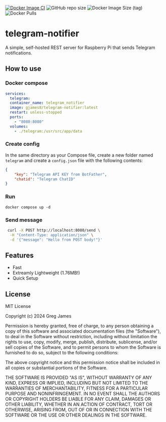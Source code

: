 [![Docker Image CI](https://github.com/gregyjames/telegram-notifier/actions/workflows/docker-image.yml/badge.svg)](https://github.com/gregyjames/telegram-notifier/actions/workflows/docker-image.yml)
![GitHub repo size](https://img.shields.io/github/repo-size/gregyjames/telegram-notifier)
![Docker Image Size (tag)](https://img.shields.io/docker/image-size/gjames8/telegram-notifier/latest)
![Docker Pulls](https://img.shields.io/docker/pulls/gjames8/telegram-notifier)

# telegram-notifier
A simple, self-hosted REST server for Raspberry Pi that sends Telegram notifications.

## How to use
### Docker compose

```yaml
services:
  telegram:
  container_name: telegram_notifier
  image: gjames8/telegram-notifier:latest
  restart: unless-stopped
  ports:
    - "8080:8080"
  volumes:
    - ./telegram:/usr/src/app/data
```
###  Create config
In the same directory as your Compose file, create a new folder named `telegram` and create a `config.json` file with the following contents:
```json
{
	"key": "Telegram API KEY from BotFather",
	"chatid": "Telegram ChatID"
}
```
### Run
`docker compose up -d`

### Send message
```zsh
 curl -X POST http://localhost:8080/send \
  -H "Content-Type: application/json" \
  -d '{"message": "Hello from POST body!"}'
```

## Features
- Fast
- Extreamly Lightweight (1.76MB!)
- Quick Setup

## License
MIT License

Copyright (c) 2024 Greg James

Permission is hereby granted, free of charge, to any person obtaining a copy
of this software and associated documentation files (the "Software"), to deal
in the Software without restriction, including without limitation the rights
to use, copy, modify, merge, publish, distribute, sublicense, and/or sell
copies of the Software, and to permit persons to whom the Software is
furnished to do so, subject to the following conditions:

The above copyright notice and this permission notice shall be included in all
copies or substantial portions of the Software.

THE SOFTWARE IS PROVIDED "AS IS", WITHOUT WARRANTY OF ANY KIND, EXPRESS OR
IMPLIED, INCLUDING BUT NOT LIMITED TO THE WARRANTIES OF MERCHANTABILITY,
FITNESS FOR A PARTICULAR PURPOSE AND NONINFRINGEMENT. IN NO EVENT SHALL THE
AUTHORS OR COPYRIGHT HOLDERS BE LIABLE FOR ANY CLAIM, DAMAGES OR OTHER
LIABILITY, WHETHER IN AN ACTION OF CONTRACT, TORT OR OTHERWISE, ARISING FROM,
OUT OF OR IN CONNECTION WITH THE SOFTWARE OR THE USE OR OTHER DEALINGS IN THE
SOFTWARE.
